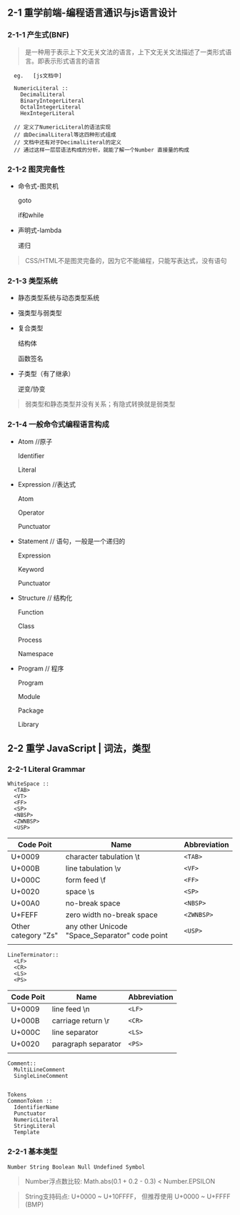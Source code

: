##  2-1 重学前端-编程语言通识与js语言设计

### 2-1-1 产生式(BNF)
> 是一种用于表示上下文无关文法的语言，上下文无关文法描述了一类形式语言。即表示形式语言的语言

      eg.   [js文档中]

      NumericLiteral :: 
        DecimalLiteral 
        BinaryIntegerLiteral 
        OctalIntegerLiteral
        HexIntegerLiteral

      // 定义了NumericLiteral的语法实现
      // 由DecimalLiteral等这四种形式组成
      // 文档中还有对于DecimalLiteral的定义
      // 通过这样一层层语法构成的分析，就能了解一个Number 直接量的构成

### 2-1-2 图灵完备性
  
  *  命令式-图灵机

      goto

      if和while

  * 声明式-lambda
    
    递归

> CSS/HTML不是图灵完备的，因为它不能编程，只能写表达式，没有语句

### 2-1-3 类型系统

  * 静态类型系统与动态类型系统

  * 强类型与弱类型

  * 复合类型

    结构体

    函数签名

  * 子类型（有了继承）

    逆变/协变

> 弱类型和静态类型并没有关系；有隐式转换就是弱类型

### 2-1-4 一般命令式编程语言构成
  * Atom    //原子

    Identifier

    Literal

  * Expression    //表达式

    Atom

    Operator

    Punctuator

  * Statement    // 语句，一般是一个递归的

    Expression

    Keyword

    Punctuator

  * Structure    // 结构化

    Function
    
    Class

    Process

    Namespace

  * Program // 程序

    Program

    Module

    Package
    
    Library

## 2-2 重学 JavaScript | 词法，类型

### 2-2-1 Literal Grammar

    WhiteSpace ::
      <TAB>
      <VT>
      <FF>
      <SP>
      <NBSP>
      <ZWNBSP>
      <USP>

|Code Poit | Name | Abbreviation|
|----|----|----|
U+0009|character tabulation \t|`<TAB>`|
U+000B|line tabulation \v|`<VF>`|
U+000C|form feed \f|`<FF>`|
U+0020|space \s|`<SP>`|
U+00A0|no-break space|`<NBSP>`|
U+FEFF|zero width no-break space|`<ZWNBSP>`|
Other category "Zs"|any other Unicode "Space_Separator" code point|`<USP>`|
|||

    LineTerminator:: 
      <LF> 
      <CR> 
      <LS> 
      <PS>

|Code Poit | Name | Abbreviation|
|----|----|----|
U+0009|line feed \n|`<LF>`|
U+000B|carriage return \r|`<CR>`|
U+000C|line separator|`<LS>`|
U+0020|paragraph separator|`<PS>`|
|||

    Comment:: 
      MultiLineComment 
      SingleLineComment


    Tokens
    CommonToken ::
      IdentifierName 
      Punctuator 
      NumericLiteral 
      StringLiteral 
      Template

### 2-2-1 基本类型

    Number String Boolean Null Undefined Symbol

> Number浮点数比较: Math.abs(0.1 + 0.2 - 0.3) < Number.EPSILON

> String支持码点: U+0000 ~ U+10FFFF， 但推荐使用 U+0000 ~ U+FFFF (BMP)
